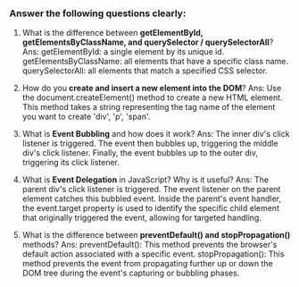 

###  Answer the following questions clearly:

1. What is the difference between **getElementById, getElementsByClassName, and querySelector / querySelectorAll**?
Ans: getElementById: a single element by its unique id.
getElementsByClassName: all elements that have a specific class name.
querySelectorAll:  all elements that match a specified CSS selector.


2. How do you **create and insert a new element into the DOM**?
Ans: Use the document.createElement() method to create a new HTML element. This method takes a string representing the tag name of the element you want to create 'div', 'p', 'span'.

3. What is **Event Bubbling** and how does it work?
Ans: The inner div's click listener is triggered. 
The event then bubbles up, triggering the middle div's click listener. 
Finally, the event bubbles up to the outer div, triggering its click listener. 

4. What is **Event Delegation** in JavaScript? Why is it useful?
Ans: The parent div's click listener is triggered.
The event listener on the parent element catches this bubbled event.
Inside the parent's event handler, the event.target property is used to identify the specific child element that originally triggered the event, allowing for targeted handling.

5. What is the difference between **preventDefault() and stopPropagation()** methods?
Ans:
preventDefault():
This method prevents the browser's default action associated with a specific event.
stopPropagation():
This method prevents the event from propagating further up or down the DOM tree during the event's capturing or bubbling phases.

